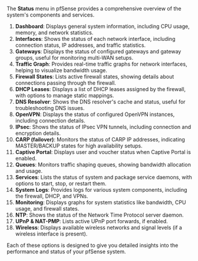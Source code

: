 The **Status** menu in pfSense provides a comprehensive overview of the system's components and services.

1. **Dashboard**: Displays general system information, including CPU usage, memory, and network statistics.
2. **Interfaces**: Shows the status of each network interface, including connection status, IP addresses, and traffic statistics.
3. **Gateways**: Displays the status of configured gateways and gateway groups, useful for monitoring multi-WAN setups.
4. **Traffic Graph**: Provides real-time traffic graphs for network interfaces, helping to visualize bandwidth usage.
5. **Firewall States**: Lists active firewall states, showing details about connections passing through the firewall.
6. **DHCP Leases**: Displays a list of DHCP leases assigned by the firewall, with options to manage static mappings.
7. **DNS Resolver**: Shows the DNS resolver's cache and status, useful for troubleshooting DNS issues.
8. **OpenVPN**: Displays the status of configured OpenVPN instances, including connection details.
9. **IPsec**: Shows the status of IPsec VPN tunnels, including connection and encryption details.
10. **CARP (failover)**: Monitors the status of CARP IP addresses, indicating MASTER/BACKUP states for high availability setups.
11. **Captive Portal**: Displays user and voucher status when Captive Portal is enabled.
12. **Queues**: Monitors traffic shaping queues, showing bandwidth allocation and usage.
13. **Services**: Lists the status of system and package service daemons, with options to start, stop, or restart them.
14. **System Logs**: Provides logs for various system components, including the firewall, DHCP, and VPNs.
15. **Monitoring**: Displays graphs for system statistics like bandwidth, CPU usage, and firewall states.
16. **NTP**: Shows the status of the Network Time Protocol server daemon.
17. **UPnP & NAT-PMP**: Lists active UPnP port forwards, if enabled.
18. **Wireless**: Displays available wireless networks and signal levels (if a wireless interface is present).

Each of these options is designed to give you detailed insights into the performance and status of your pfSense system. 
